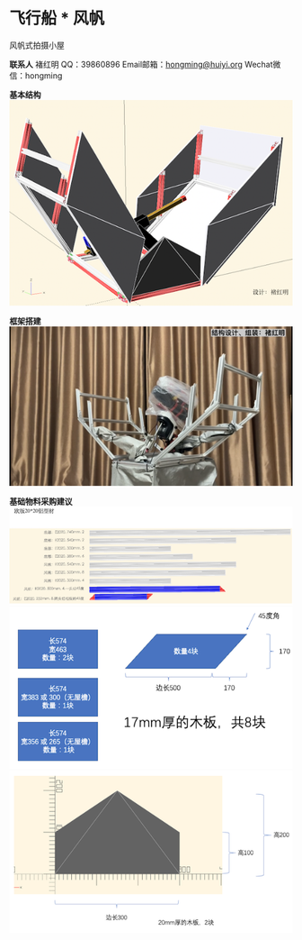 # 飞行船 * 风帆

风帆式拍摄小屋

**联系人**
褚红明
QQ：39860896
Email邮箱：hongming@huiyi.org
Wechat微信：hongming

**基本结构**
![](/images/2022-01-08%202.02.30%20pm.png)

**框架搭建**
![](/images/aIMG_3752.PNG)

**基础物料采购建议**
![](/images/2022-01-21%2011.49.46pm.png)
![](/images/2022-01-21%20%2011.50.15.png)
![](/images/2022-01-21%2011.50.10.png)

